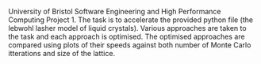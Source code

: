 
University of Bristol Software Engineering and High Performance Computing Project 1. The task is to accelerate the provided python file (the lebwohl lasher model of liquid crystals). Various approaches are taken to the task and each approach is optimised. The optimised approaches are compared using plots of their speeds against both number of Monte Carlo itterations and size of the lattice.
